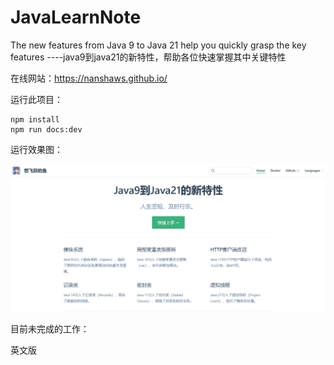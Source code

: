 # JavaLearnNote
The new features from Java 9 to Java 21 help you quickly grasp the key features      ----java9到java21的新特性，帮助各位快速掌握其中关键特性

在线网站：https://nanshaws.github.io/

运行此项目：

```
npm install
npm run docs:dev
```

运行效果图：

![image-20240329161049454](./img/image-20240329161049454.png)

目前未完成的工作：

英文版
